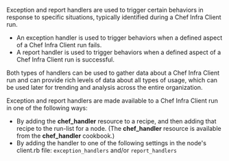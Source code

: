 Exception and report handlers are used to trigger certain behaviors in
response to specific situations, typically identified during a Chef
Infra Client run.

- An exception handler is used to trigger behaviors when a defined
    aspect of a Chef Infra Client run fails.
- A report handler is used to trigger behaviors when a defined aspect
    of a Chef Infra Client run is successful.

Both types of handlers can be used to gather data about a Chef Infra
Client run and can provide rich levels of data about all types of usage,
which can be used later for trending and analysis across the entire
organization.

Exception and report handlers are made available to a Chef Infra Client
run in one of the following ways:

- By adding the **chef_handler** resource to a recipe, and then
    adding that recipe to the run-list for a node. (The
    **chef_handler** resource is available from the **chef_handler**
    cookbook.)
- By adding the handler to one of the following settings in the node's
    client.rb file: `exception_handlers` and/or `report_handlers`
